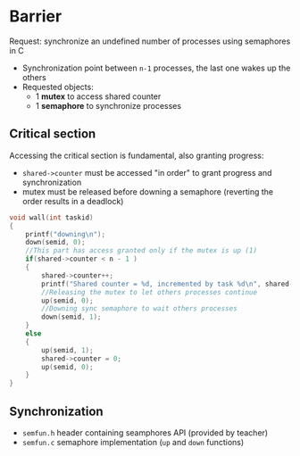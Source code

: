 # Barrier

Request: synchronize an undefined number of processes using semaphores in C

- Synchronization point between `n-1` processes, the last one wakes up the others
- Requested objects:
  - 1 **mutex** to access shared counter
  - 1 **semaphore** to synchronize processes

## Critical section

Accessing the critical section is fundamental, also granting progress:

- `shared->counter` must be accessed "in order" to grant progress and synchronization
- mutex must be released before downing a semaphore (reverting the order results in a deadlock)

```c
void wall(int taskid)
{
    printf("downing\n");
    down(semid, 0);
    //This part has access granted only if the mutex is up (1)
    if(shared->counter < n - 1 )
    {
        shared->counter++;
        printf("Shared counter = %d, incremented by task %d\n", shared->counter, taskid);
        //Releasing the mutex to let others processes continue
        up(semid, 0);
        //Downing sync semaphore to wait others processes
        down(semid, 1);
    }
    else
    {
        up(semid, 1);
        shared->counter = 0;
        up(semid, 0);
    }
}
```

## Synchronization

- `semfun.h` header containing seamphores API (provided by teacher)
- `semfun.c` semaphore implementation (`up` and `down` functions)

